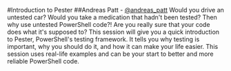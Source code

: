 #Introduction to Pester
##Andreas Patt - [@andreas_patt](https://twitter.com/andreas_patt)
Would you drive an untested car? Would you take a medication that hadn't been tested? Then why use untested PowerShell code?! Are you really sure that your code does what it's supposed to? This session will give you a quick introduction to Pester, PowerShell's testing framework. It tells you why testing is important, why you should do it, and how it can make your life easier. This session uses real-life examples and can be your start to better and more reliable PowerShell code.
